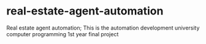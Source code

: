 # real-estate-agent-automation
Real estate agent automation; This is the automation development university computer programming 1st year final project
